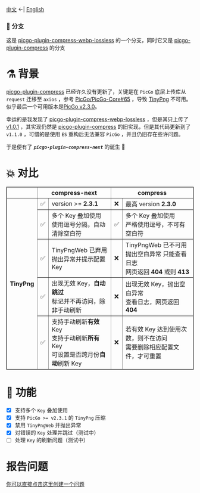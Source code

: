 
[中文](./README.md) <-| [English](./README.en.md)


### 🍴 分支

这是 [picgo-plugin-compress-webp-lossless](https://github.com/mrgeneralgoo/picgo-plugin-compress-webp-lossless) 的一个分支，同时它又是 [picgo-plugin-compress](https://github.com/JuZiSang/picgo-plugin-compress) 的分支


# ⚗️ 背景

[picgo-plugin-compress](https://github.com/JuZiSang/picgo-plugin-compress) 已经许久没有更新了，关键是在 `PicGo` 底层上传库从 `request` 迁移至 `axios` ，参考 [PicGo/PicGo-Core#65](https://github.com/PicGo/PicGo-Core/issues/65) ，导致 [TinyPng](https://tinypng.com/) 不可用。似乎最后一个可用版本是[PicGo v2.3.0](https://github.com/Molunerfinn/PicGo/releases/tag/v2.3.0)。  

幸运的是我发现了 [picgo-plugin-compress-webp-lossless](https://github.com/mrgeneralgoo/picgo-plugin-compress-webp-lossless) ，但是其只上传了 [v1.0.1](https://www.npmjs.com/package/picgo-plugin-compress-webp-lossless) ，其实现仍然是 [picgo-plugin-compress](https://github.com/JuZiSang/picgo-plugin-compress) 的旧实现，但是其代码更新到了 `v1.1.0` ，可惜的是使用 `ES` 重构后无法兼容 `PicGo` ，并且仍旧存在些许问题。  

于是便有了 ***`picgo-plugin-compress-next`*** 的诞生 🎉

# 💥 对比

<table border=2 style="
  width: auto;
  display: table;
  margin-left: auto;
  margin-right: auto;"
>
  <tr>
    <th></th>
    <th colspan=2>compress-next</th>
    <th colspan=2>compress</th>
  </tr>
  <tr>
    <th rowspan=5>TinyPng</th>
    <td>✅</td>
    <td>version >= <b>2.3.1</b></td>
    <td>❌</td>
    <td>最高 version <b>2.3.0</b></td>
  </tr>
  <tr>
    <td>✅</td>
    <td>
      多个 Key  叠加使用<br>
      使用逗号分隔，自动清除空白符
    </td>
    <td>✅</td>
    <td>
      多个 Key  叠加使用<br>
      严格使用逗号，不可有空白符
    </td>
  </tr>
  <tr>
    <td>✅</td>
    <td>
      TinyPngWeb 已弃用<br>
      抛出异常并提示配置 Key 
    </td>
    <td>❌</td>
    <td>
      TinyPngWeb 已不可用<br>
      抛出空白异常 只能查看日志<br>
      网页返回 <b>404</b> 或则 <b>413</b> 
    </td>
  </tr>
  <tr>
    <td>✅</td>
    <td>
      出现无效 Key，<b>自动跳过</b><br>
      标记并不再访问，除非手动刷新
      </td>
    <td>❌</td>
    <td>
      出现无效 Key，抛出空白异常<br>
      查看日志，网页返回 <b>404</b>
    </td>
  </tr>
  <tr>
    <td>✅</td>
    <td>
      支持手动刷新<b>有效</b> Key<br>
      支持手动刷新<b>所有</b> Key<br>
      可设置是否跨月份<b>自动</b>刷新 Key
    </td>
    <td>❌</td>
    <td>
      若有效 Key 达到使用次数，则不在访问<br>
      需要删除相应配置文件，才可重置
    </td>
  </tr>
  <!-- <tr>
    <td>✅</td>
    <td></td>
    <td>❌</td>
    <td></td>
  </tr> -->
</table>


# 🎉 功能
- [x] 支持多个 `Key` 叠加使用
- [x] 支持 `PicGo >= v2.3.1` 的 `TinyPng` 压缩
- [x] 禁用 `TinyPngWeb` 并抛出异常
- [x] 对错误的 `Key` 处理并跳过（测试中）
- [ ] 处理 `Key` 的刷新问题（测试中）

# 报告问题

[你可以直接点击这里创建一个问题](https://github.com/supine0703/picgo-plugin-compress-next/issues/new)

